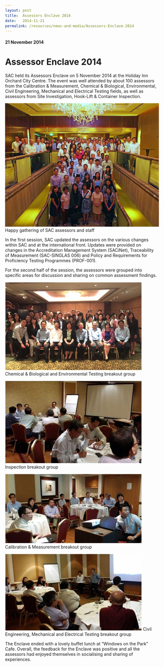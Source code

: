 ```yaml
---
layout: post
title:  Assessors Enclave 2014
date:   2014-11-21
permalink: /resources/news-and-media/Assessors-Enclave-2014
---
```

#### 21 November 2014
# **Assessor Enclave 2014**

SAC held its Assessors Enclave on 5 November 2014 at the Holiday Inn Orchard City Centre. The event was well attended by about 100 assessors from the Calibration & Measurement, Chemical & Biological, Environmental, Civil Engineering, Mechanical and Electrical Testing fields, as well as assessors from Site Investigation, Hook-Lift & Container Inspection.

![group1](/images/Group1.JPG)
Happy gathering of SAC assessors and staff

In the first session, SAC updated the assessors on the various changes within SAC and at the international front.  Updates were provided on changes in the Accreditation Management System (SACiNet), Traceability of Measurement (SAC-SINGLAS 006) and Policy and Requirements for Proficiency Testing Programmes (PROF-001).
 
For the second half of the session, the assessors were grouped into specific areas for discussion and sharing on common assessment findings.

![cb-n-env](/images/CB-n-Env-Testing-breakout-grp.jpg)
Chemical & Biological and Environmental Testing breakout group

![IB](/images/IB-breakout-grp.jpg)
Inspection breakout group

![CM](/images/CM-breakout-grp.jpg)
Calibration & Measurement breakout group

![CE-Mech-and-Testing](/images/CE-Mech-and-Testing-breakout-group.jpg)
Civil Engineering, Mechanical and Electrical Testing breakout group

The Enclave ended with a lovely buffet lunch at “Windows on the Park” Cafe. Overall, the feedback for the Enclave was positive and all the assessors had enjoyed themselves in socialising and sharing of experiences.
